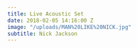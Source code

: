 ```yaml
---
title: Live Acoustic Set
date: 2018-02-05 14:16:00 Z
image: "/uploads/MAN%20LIKE%20NICK.jpg"
subtitle: Nick Jackson
---
```


